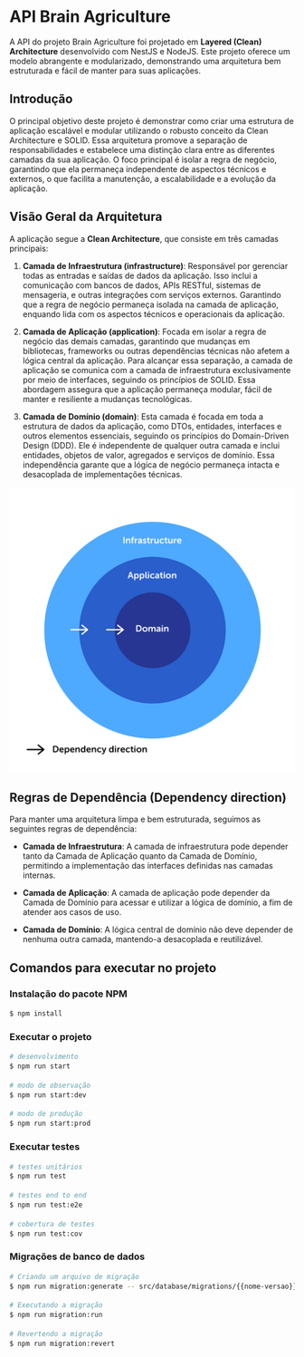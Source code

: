 # API Brain Agriculture

A API do projeto Brain Agriculture foi projetado em **Layered (Clean) Architecture** desenvolvido com NestJS e NodeJS. Este projeto oferece um modelo abrangente e modularizado, demonstrando uma arquitetura bem estruturada e fácil de manter para suas aplicações.

## Introdução

O principal objetivo deste projeto é demonstrar como criar uma estrutura de aplicação escalável e modular utilizando o robusto conceito da Clean Architecture e SOLID. Essa arquitetura promove a separação de responsabilidades e estabelece uma distinção clara entre as diferentes camadas da sua aplicação. O foco principal é isolar a regra de negócio, garantindo que ela permaneça independente de aspectos técnicos e externos, o que facilita a manutenção, a escalabilidade e a evolução da aplicação.

## Visão Geral da Arquitetura

A aplicação segue a **Clean Architecture**, que consiste em três camadas principais:

1. **Camada de Infraestrutura (infrastructure)**: Responsável por gerenciar todas as entradas e saídas de dados da aplicação. Isso inclui a comunicação com bancos de dados, APIs RESTful, sistemas de mensageria, e outras integrações com serviços externos. Garantindo que a regra de negócio permaneça isolada na camada de aplicação, enquando lida com os aspectos técnicos e operacionais da aplicação.

2. **Camada de Aplicação (application)**: Focada em isolar a regra de negócio das demais camadas, garantindo que mudanças em bibliotecas, frameworks ou outras dependências técnicas não afetem a lógica central da aplicação. Para alcançar essa separação, a camada de aplicação se comunica com a camada de infraestrutura exclusivamente por meio de interfaces, seguindo os princípios de SOLID. Essa abordagem assegura que a aplicação permaneça modular, fácil de manter e resiliente a mudanças tecnológicas.

3. **Camada de Domínio (domain)**: Esta camada é focada em toda a estrutura de dados da aplicação, como DTOs, entidades, interfaces e outros elementos essenciais, seguindo os princípios do Domain-Driven Design (DDD). Ele é independente de qualquer outra camada e inclui entidades, objetos de valor, agregados e serviços de domínio. Essa independência garante que a lógica de negócio permaneça intacta e desacoplada de implementações técnicas.

![Architecture Diagram](Layers.png)

## Regras de Dependência (Dependency direction)

Para manter uma arquitetura limpa e bem estruturada, seguimos as seguintes regras de dependência:

- **Camada de Infraestrutura**: A camada de infraestrutura pode depender tanto da Camada de Aplicação quanto da Camada de Domínio, permitindo a implementação das interfaces definidas nas camadas internas.

- **Camada de Aplicação**: A camada de aplicação pode depender da Camada de Domínio para acessar e utilizar a lógica de domínio, a fim de atender aos casos de uso.

- **Camada de Domínio**: A lógica central de domínio não deve depender de nenhuma outra camada, mantendo-a desacoplada e reutilizável.

## Comandos para executar no projeto

### Instalação do pacote NPM

```bash
$ npm install
```

### Executar o projeto

```bash
# desenvolvimento
$ npm run start

# modo de observação
$ npm run start:dev

# modo de produção
$ npm run start:prod
```

### Executar testes

```bash
# testes unitários
$ npm run test

# testes end to end
$ npm run test:e2e

# cobertura de testes
$ npm run test:cov
```

### Migrações de banco de dados

```bash
# Criando um arquivo de migração
$ npm run migration:generate -- src/database/migrations/{{nome-versao}}

# Executando a migração
$ npm run migration:run

# Revertendo a migração
$ npm run migration:revert
```
